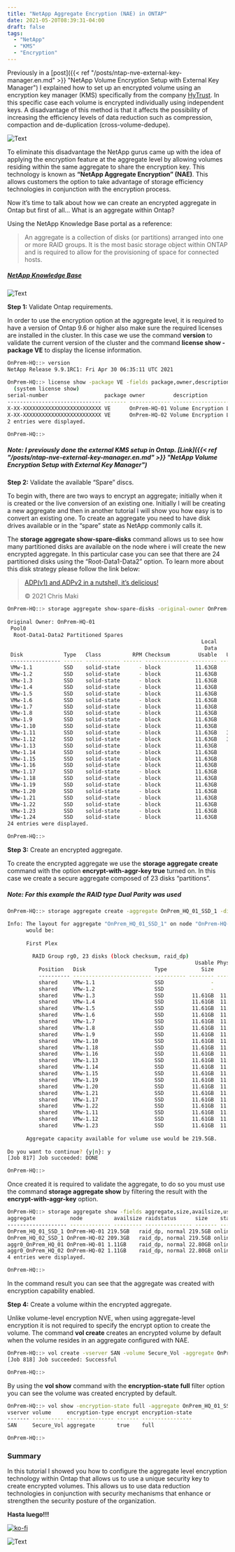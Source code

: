 ```yaml
---
title: "NetApp Aggregate Encryption (NAE) in ONTAP"
date: 2021-05-20T08:39:31-04:00
draft: false
tags:
  - "NetApp"
  - "KMS"
  - "Encryption"
---
```


Previously in a [post]({{< ref "/posts/ntap-nve-external-key-manager.en.md" >}} "NetApp Volume Encryption Setup with External Key Manager") I explained how to set up an encrypted volume using an encryption key manager (KMS) specifically from the company [HyTrust](https://www.hytrust.com/products/keycontrol/). In this specific case each volume is encrypted individually using independent keys. A disadvantage of this method is that it affects the possibility of increasing the efficiency levels of data reduction such as compression, compaction and de-duplication (cross-volume-dedupe).

![Text](/img/NVE-vs-NAE.webp#center)

To eliminate this disadvantage the NetApp gurus came up with the idea of applying the encryption feature at the aggregate level by allowing volumes residing within the same aggregate to share the encryption key. This technology is known as **“NetApp Aggregate Encryption” (NAE)**. This allows customers the option to take advantage of storage efficiency technologies in conjunction with the encryption process.

Now it’s time to talk about how we can create an encrypted aggregate in Ontap but first of all… What is an aggregate within Ontap?

Using the NetApp Knowledge Base portal as a reference:

> An aggregate is a collection of disks (or partitions) arranged into one or more RAID groups.  It is the most basic storage object within ONTAP and is required to allow for the provisioning of space for connected hosts.

##### [NetApp Knowledge Base](https://kb.netapp.com/Advice_and_Troubleshooting/Data_Storage_Software/ONTAP_OS/What_is_an_aggregate%3F)

![Text](/img/2021-05-20_21-21-1024x746.webp#center)

**Step 1:** Validate Ontap requirements.

In order to use the encryption option at the aggregate level, it is required to have a version of Ontap 9.6 or higher also make sure the required licenses are installed in the cluster. In this case we use the command **version** to validate the current version of the cluster and the command **license show -package VE** to display the license information.

```bash
OnPrem-HQ::> version
NetApp Release 9.9.1RC1: Fri Apr 30 06:35:11 UTC 2021
 
OnPrem-HQ::> license show -package VE -fields package,owner,description,type  
  (system license show)
serial-number                  package owner         description               type    
------------------------------ ------- ------------- ------------------------- ------- 
X-XX-XXXXXXXXXXXXXXXXXXXXXXXXX VE      OnPrem-HQ-01 Volume Encryption License license 
X-XX-XXXXXXXXXXXXXXXXXXXXXXXXX VE      OnPrem-HQ-02 Volume Encryption License license 
2 entries were displayed.

OnPrem-HQ::> 
```

##### Note: I previously done the external KMS setup in Ontap. [Link]({{< ref "/posts/ntap-nve-external-key-manager.en.md" >}} "NetApp Volume Encryption Setup with External Key Manager")

**Step 2:** Validate the available “Spare” discs.

To begin with, there are two ways to encrypt an aggregate; initially when it is created or the live conversion of an existing one. Initially I will be creating a new aggregate and then in another tutorial I will show you how easy is to convert an existing one. To create an aggregate you need to have disk drives available or in the “spare” state as NetApp commonly calls it.

The **storage aggregate show-spare-disks** command allows us to see how many partitioned disks are available on the node where i will create the new encrypted aggregate. In this particular case you can see that there are 24 partitioned disks using the “Root-Data1-Data2” option. To learn more about this disk strategy please follow the link below:

> [ADP(v1) and ADPv2 in a nutshell, it’s delicious!](https://blog.iops.ca/2016/11/10/adpv1-and-adpv2-in-a-nutshell-its-delicious/)
>
> © 2021 Chris Maki

```bash
OnPrem-HQ::> storage aggregate show-spare-disks -original-owner OnPrem-HQ-01 
                                                                      
Original Owner: OnPrem-HQ-01
 Pool0
  Root-Data1-Data2 Partitioned Spares
                                                              Local    Local
                                                               Data     Root Physical
 Disk             Type   Class          RPM Checksum         Usable   Usable     Size Status
 ---------------- ------ ----------- ------ -------------- -------- -------- -------- --------
 VMw-1.1          SSD    solid-state      - block           11.63GB       0B  26.67GB zeroed
 VMw-1.2          SSD    solid-state      - block           11.63GB       0B  26.67GB zeroed
 VMw-1.3          SSD    solid-state      - block           11.63GB       0B  26.67GB zeroed
 VMw-1.4          SSD    solid-state      - block           11.63GB       0B  26.67GB zeroed
 VMw-1.5          SSD    solid-state      - block           11.63GB       0B  26.67GB zeroed
 VMw-1.6          SSD    solid-state      - block           11.63GB       0B  26.67GB zeroed
 VMw-1.7          SSD    solid-state      - block           11.63GB       0B  26.67GB zeroed
 VMw-1.8          SSD    solid-state      - block           11.63GB       0B  26.67GB zeroed
 VMw-1.9          SSD    solid-state      - block           11.63GB       0B  26.67GB zeroed
 VMw-1.10         SSD    solid-state      - block           11.63GB       0B  26.67GB zeroed
 VMw-1.11         SSD    solid-state      - block           11.63GB   3.35GB  26.67GB zeroed
 VMw-1.12         SSD    solid-state      - block           11.63GB   3.35GB  26.67GB zeroed
 VMw-1.13         SSD    solid-state      - block           11.63GB       0B  26.67GB zeroed
 VMw-1.14         SSD    solid-state      - block           11.63GB       0B  26.67GB zeroed
 VMw-1.15         SSD    solid-state      - block           11.63GB       0B  26.67GB zeroed
 VMw-1.16         SSD    solid-state      - block           11.63GB       0B  26.67GB zeroed
 VMw-1.17         SSD    solid-state      - block           11.63GB       0B  26.67GB zeroed
 VMw-1.18         SSD    solid-state      - block           11.63GB       0B  26.67GB zeroed
 VMw-1.19         SSD    solid-state      - block           11.63GB       0B  26.67GB zeroed
 VMw-1.20         SSD    solid-state      - block           11.63GB       0B  26.67GB zeroed
 VMw-1.21         SSD    solid-state      - block           11.63GB       0B  26.67GB zeroed
 VMw-1.22         SSD    solid-state      - block           11.63GB       0B  26.67GB zeroed
 VMw-1.23         SSD    solid-state      - block           11.63GB       0B  26.67GB zeroed
 VMw-1.24         SSD    solid-state      - block           11.63GB       0B  26.67GB zeroed
24 entries were displayed.

OnPrem-HQ::> 
```

**Step 3:** Create an encrypted aggregate.

To create the encrypted aggregate we use the **storage aggregate create** command with the option **encrypt-with-aggr-key true** turned on. In this case we create a secure aggregate composed of 23 disks “partitions”.

##### Note: For this example the RAID type **Dual Parity** was used

```bash
OnPrem-HQ::> storage aggregate create -aggregate OnPrem_HQ_01_SSD_1 -diskcount 23 -node OnPrem-HQ-01 -raidtype raid_dp -encrypt-with-aggr-key true 

Info: The layout for aggregate "OnPrem_HQ_01_SSD_1" on node "OnPrem-HQ-01"
      would be:
      
      First Plex
      
        RAID Group rg0, 23 disks (block checksum, raid_dp)
                                                            Usable Physical
          Position   Disk                      Type           Size     Size
          ---------- ------------------------- ---------- -------- --------
          shared     VMw-1.1                   SSD               -        -
          shared     VMw-1.2                   SSD               -        -
          shared     VMw-1.3                   SSD         11.61GB  11.64GB
          shared     VMw-1.4                   SSD         11.61GB  11.64GB
          shared     VMw-1.5                   SSD         11.61GB  11.64GB
          shared     VMw-1.6                   SSD         11.61GB  11.64GB
          shared     VMw-1.7                   SSD         11.61GB  11.64GB
          shared     VMw-1.8                   SSD         11.61GB  11.64GB
          shared     VMw-1.9                   SSD         11.61GB  11.64GB
          shared     VMw-1.10                  SSD         11.61GB  11.64GB
          shared     VMw-1.18                  SSD         11.61GB  11.64GB
          shared     VMw-1.16                  SSD         11.61GB  11.64GB
          shared     VMw-1.13                  SSD         11.61GB  11.64GB
          shared     VMw-1.14                  SSD         11.61GB  11.64GB
          shared     VMw-1.15                  SSD         11.61GB  11.64GB
          shared     VMw-1.19                  SSD         11.61GB  11.64GB
          shared     VMw-1.20                  SSD         11.61GB  11.64GB
          shared     VMw-1.21                  SSD         11.61GB  11.64GB
          shared     VMw-1.17                  SSD         11.61GB  11.64GB
          shared     VMw-1.22                  SSD         11.61GB  11.64GB
          shared     VMw-1.11                  SSD         11.61GB  11.64GB
          shared     VMw-1.12                  SSD         11.61GB  11.64GB
          shared     VMw-1.23                  SSD         11.61GB  11.64GB
      
      Aggregate capacity available for volume use would be 219.5GB.
      
Do you want to continue? {y|n}: y
[Job 817] Job succeeded: DONE                                                  

OnPrem-HQ::>
```

Once created it is required to validate the aggregate, to do so you must use the command **storage aggregate show** by filtering the result with the **encrypt-with-aggr-key** option.

```bash
OnPrem-HQ::> storage aggregate show -fields aggregate,size,availsize,usedsize,state,node,raidstatus,encrypt-with-aggr-key 
aggregate           node          availsize raidstatus      size    state  usedsize encrypt-with-aggr-key 
------------------- ------------- --------- --------------- ------- ------ -------- --------------------- 
OnPrem_HQ_01_SSD_1 OnPrem-HQ-01 219.5GB   raid_dp, normal 219.5GB online 480KB    true                  
OnPrem_HQ_02_SSD_1 OnPrem-HQ-02 209.3GB   raid_dp, normal 219.5GB online 10.12GB  false                 
aggr0_OnPrem_HQ_01 OnPrem-HQ-01 1.11GB    raid_dp, normal 22.80GB online 21.69GB  false                 
aggr0_OnPrem_HQ_02 OnPrem-HQ-02 1.11GB    raid_dp, normal 22.80GB online 21.69GB  false                 
4 entries were displayed.

OnPrem-HQ::> 
```

In the command result you can see that the aggregate was created with encryption capability enabled.

**Step 4:** Create a volume within the encrypted aggregate.

Unlike volume-level encryption NVE, when using aggregate-level encryption it is not required to specify the encrypt option to create the volume. The command **vol create** creates an encrypted volume by default when the volume resides in an aggregate configured with NAE.

```bash
OnPrem-HQ::> vol create -vserver SAN -volume Secure_Vol -aggregate OnPrem_HQ_01_SSD_1 -size 10GB -space-guarantee none 
[Job 818] Job succeeded: Successful                                            

OnPrem-HQ::>
```

By using the **vol show** command with the **encryption-state full** filter option you can see the volume was created encrypted by default.

```bash
OnPrem-HQ::> vol show -encryption-state full -aggregate OnPrem_HQ_01_SSD_1 -fields Vserver,Volume,encrypt,encryption-type,encryption-state 
vserver volume     encryption-type encrypt encryption-state 
------- ---------- --------------- ------- ---------------- 
SAN     Secure_Vol aggregate       true    full             

OnPrem-HQ::>
```

### Summary

In this tutorial I showed you how to configure the aggregate level encryption technology within Ontap that allows us to use a unique security key to create encrypted volumes. This allows us to use data reduction technologies in conjunction with security mechanisms that enhance or strengthen the security posture of the organization.

**Hasta luego!!!**

[![ko-fi](https://ko-fi.com/img/githubbutton_sm.svg)](https://ko-fi.com/F1F8DEV80)

![Text](/img/hasta-luego-5937ba.webp#center)
